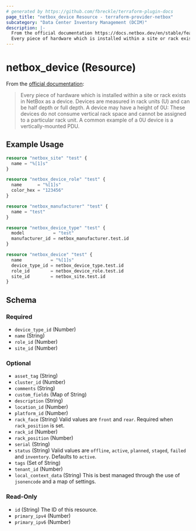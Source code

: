 ```yaml
---
# generated by https://github.com/fbreckle/terraform-plugin-docs
page_title: "netbox_device Resource - terraform-provider-netbox"
subcategory: "Data Center Inventory Management (DCIM)"
description: |-
  From the official documentation https://docs.netbox.dev/en/stable/features/devices/#devices:
  Every piece of hardware which is installed within a site or rack exists in NetBox as a device. Devices are measured in rack units (U) and can be half depth or full depth. A device may have a height of 0U: These devices do not consume vertical rack space and cannot be assigned to a particular rack unit. A common example of a 0U device is a vertically-mounted PDU.
---
```


# netbox_device (Resource)

From the [official documentation](https://docs.netbox.dev/en/stable/features/devices/#devices):

> Every piece of hardware which is installed within a site or rack exists in NetBox as a device. Devices are measured in rack units (U) and can be half depth or full depth. A device may have a height of 0U: These devices do not consume vertical rack space and cannot be assigned to a particular rack unit. A common example of a 0U device is a vertically-mounted PDU.

## Example Usage

```terraform
resource "netbox_site" "test" {
  name = "%[1]s"
}

resource "netbox_device_role" "test" {
  name      = "%[1]s"
  color_hex = "123456"
}

resource "netbox_manufacturer" "test" {
  name = "test"
}

resource "netbox_device_type" "test" {
  model           = "test"
  manufacturer_id = netbox_manufacturer.test.id
}

resource "netbox_device" "test" {
  name           = "%[1]s"
  device_type_id = netbox_device_type.test.id
  role_id        = netbox_device_role.test.id
  site_id        = netbox_site.test.id
}
```

<!-- schema generated by tfplugindocs -->
## Schema

### Required

- `device_type_id` (Number)
- `name` (String)
- `role_id` (Number)
- `site_id` (Number)

### Optional

- `asset_tag` (String)
- `cluster_id` (Number)
- `comments` (String)
- `custom_fields` (Map of String)
- `description` (String)
- `location_id` (Number)
- `platform_id` (Number)
- `rack_face` (String) Valid values are `front` and `rear`. Required when `rack_position` is set.
- `rack_id` (Number)
- `rack_position` (Number)
- `serial` (String)
- `status` (String) Valid values are `offline`, `active`, `planned`, `staged`, `failed` and `inventory`. Defaults to `active`.
- `tags` (Set of String)
- `tenant_id` (Number)
- `local_context_data` (String) This is best managed through the use of `jsonencode` and a map of settings.

### Read-Only

- `id` (String) The ID of this resource.
- `primary_ipv4` (Number)
- `primary_ipv6` (Number)


